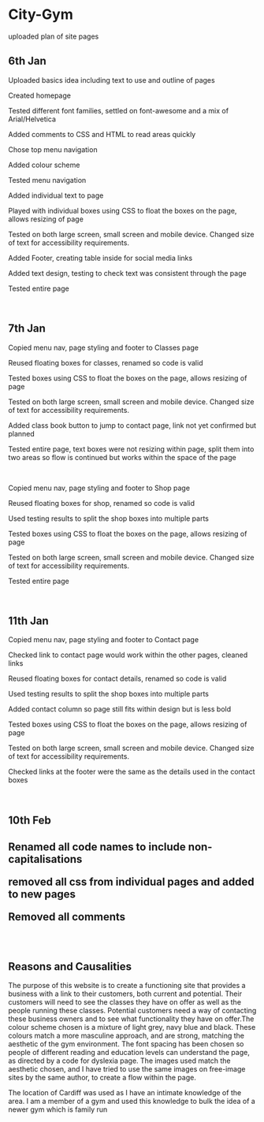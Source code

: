# City-Gym
<p>uploaded plan of site pages</p>
<h2>6th Jan</h2>
<p>Uploaded basics idea including text to use and outline of pages</p>
<p>Created homepage </p>
<p>Tested different font families, settled on font-awesome and a mix of Arial/Helvetica</p>
<p>Added comments to CSS and HTML to read areas quickly</p>
<p>Chose top menu navigation </p>
<p>Added colour scheme</p>
<p>Tested menu navigation </p>
<p>Added individual text to page</p>
<p>Played with individual boxes using CSS to float the boxes on the page, allows resizing of page </p>
<p>Tested on both large screen, small screen and mobile device. Changed size of text for accessibility requirements.</p>
<p>Added Footer, creating table inside for social media links</p>
<p>Added text design, testing to check text was consistent through the page</p>
<p>Tested entire page</p>
<br>
<h2>7th Jan</h2>
<p>Copied menu nav, page styling and footer to Classes page</p>
<p>Reused floating boxes for classes, renamed so code is valid</p>
<p>Tested boxes using CSS to float the boxes on the page, allows resizing of page </p>
<p>Tested on both large screen, small screen and mobile device. Changed size of text for accessibility requirements.</p>
<p>Added class book button to jump to contact page, link not yet confirmed but planned</p>
<p>Tested entire page, text boxes were not resizing within page, split them into two areas so flow is continued but works within the space of the page</p>
<br>
<p>Copied menu nav, page styling and footer to Shop page</p>
<p>Reused floating boxes for shop, renamed so code is valid </p>
<p>Used testing results to split the shop boxes into multiple parts</p>
<p>Tested boxes using CSS to float the boxes on the page, allows resizing of page</p> 
<p>Tested on both large screen, small screen and mobile device. Changed size of text for accessibility requirements.</p>
<p>Tested entire page</p>
<br>
<h2>11th Jan</h2>
<p>Copied menu nav, page styling and footer to Contact page</p>
<p>Checked link to contact page would work within the other pages, cleaned links</p>
<p>Reused floating boxes for contact details, renamed so code is valid </p>
<p>Used testing results to split the shop boxes into multiple parts</p>
<p>Added contact column so page still fits within design but is less bold</p>
<p>Tested boxes using CSS to float the boxes on the page, allows resizing of page </p>
<p>Tested on both large screen, small screen and mobile device. Changed size of text for accessibility requirements.</p>
<p>Checked links at the footer were the same as the details used in the contact boxes</p>
<br>
<h2>10th Feb<h2>
<p>Renamed all code names to include non-capitalisations</p>
<p>removed all css from individual pages and added to new pages</p>
<p>Removed all comments</p>
<br>
<h2>Reasons and Causalities </h2>
<p>The purpose of this website is to create a functioning site that provides a business with a link to their customers, both current and potential. Their customers will need to see the classes they have on offer as well as the people running these classes. Potential customers need a way of contacting these business owners and to see what functionality they have on offer.</p.
<p>The colour scheme chosen is a mixture of light grey, navy blue and black. These colours match a more masculine approach, and are strong, matching the aesthetic of the gym environment. The font spacing has been chosen so people of different reading and education levels can understand the page, as directed by a code for dyslexia page. The images used match the aesthetic chosen, and I have tried to use the same images on free-image sites by the same author, to create a flow within the page.</p>
<p>The location of Cardiff was used as I have an intimate knowledge of the area. I am a member of a gym and used this knowledge to bulk the idea of a newer gym which is family run<p>
  
